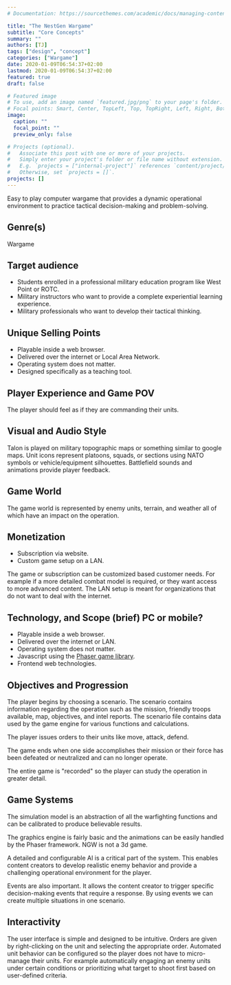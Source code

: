 ```yaml
---
# Documentation: https://sourcethemes.com/academic/docs/managing-content/

title: "The NestGen Wargame"
subtitle: "Core Concepts"
summary: ""
authors: [TJ]
tags: ["design", "concept"]
categories: ["Wargame"]
date: 2020-01-09T06:54:37+02:00
lastmod: 2020-01-09T06:54:37+02:00
featured: true
draft: false

# Featured image
# To use, add an image named `featured.jpg/png` to your page's folder.
# Focal points: Smart, Center, TopLeft, Top, TopRight, Left, Right, BottomLeft, Bottom, BottomRight.
image:
  caption: ""
  focal_point: ""
  preview_only: false

# Projects (optional).
#   Associate this post with one or more of your projects.
#   Simply enter your project's folder or file name without extension.
#   E.g. `projects = ["internal-project"]` references `content/project/deep-learning/index.md`.
#   Otherwise, set `projects = []`.
projects: []
---
```

Easy to play computer wargame that provides a dynamic operational environment to
practice tactical decision-making and problem-solving. 

## Genre(s)
Wargame

## Target audience
- Students enrolled in a professional military education program like West Point or ROTC. 
- Military instructors who want to provide a complete experiential learning experience. 
- Military professionals who want to develop their tactical thinking.

## Unique Selling Points
- Playable inside a web browser.
- Delivered over the internet or Local Area Network.
- Operating system does not matter.
- Designed specifically as a teaching tool.

## Player Experience and Game POV
The player should feel as if they are commanding their units.

## Visual and Audio Style
Talon is played on military topographic maps or something similar to google maps. Unit icons represent platoons, squads, or sections using NATO symbols or vehicle/equipment silhouettes. Battlefield sounds and animations provide player feedback.

## Game World 
The game world is represented by enemy units, terrain, and weather all of which have an impact on the operation. 

## Monetization
- Subscription via website.
- Custom game setup on a LAN.
  
The game or subscription can be customized based customer needs.  For example if a more detailed combat model is required, or they want access to
more advanced content. The LAN setup is meant for organizations that do not want to deal with the internet.

## Technology, and Scope (brief) PC or mobile?
- Playable inside a web browser.
- Delivered over the internet or LAN.
- Operating system does not matter.
- Javascript using the [Phaser game library](https://phaser.io/).
- Frontend web technologies.

## Objectives and Progression
The player begins by choosing a scenario. The scenario contains information regarding the operation such as the mission, friendly troops available, map,
objectives, and intel reports. The scenario file contains data used by the game engine for various functions and calculations.

The player issues orders to their units like move, attack, defend.

The game ends when one side accomplishes their mission or their force has been defeated or neutralized and can no longer operate. 

The entire game is "recorded" so the player can study the operation in greater detail.

## Game Systems 
The simulation model is an abstraction of all the warfighting functions and can be calibrated to produce believable results.

The graphics engine is fairly basic and the animations can be easily handled by the Phaser framework. NGW is not a 3d game.

A detailed and configurable AI is a critical part of the system. This enables content creators to develop realistic enemy behavior and provide a challenging operational environment for the player.

Events are also important.  It allows the content creator to trigger specific decision-making events that require a response.  By using events we can create multiple situations in one scenario.  

## Interactivity
The user interface is simple and designed to be intuitive. Orders are given by right-clicking on the unit and selecting the appropriate order. Automated unit behavior can be configured so the player does not have to micro-manage their units. For example automatically engaging an enemy units under certain conditions or prioritizing what target to shoot first based on user-defined criteria.